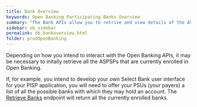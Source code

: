 ```yaml
---
title: Bank Overview
keywords: Open Banking Participating Banks Overview
summary: "The Bank APIs allow you to retrive and view details of the ASPSPs currently enrolled in Open Banking"
sidebar: ob_sidebar
permalink: ob_bankoverview.html
folder: prodOpenBanking
---
```


Depending on how you intend to interact with the Open Banking APIs, it may be necessary to initally retrieve all the ASPSPs that are currently enrolled in Open Banking. 

If, for example, you intend to develop your own Select Bank user interface for your PISP application, you will need to offer your PSUs (your payers) a list of all the possible banks with which they may hold an account. The [Retrieve Banks](ob_getbank.html) endpoint will return all the currently enrolled banks.



